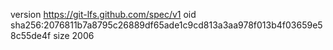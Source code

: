 version https://git-lfs.github.com/spec/v1
oid sha256:2076811b7a8795c26889df65ade1c9cd813a3aa978f013b4f03659e58c55de4f
size 2006
